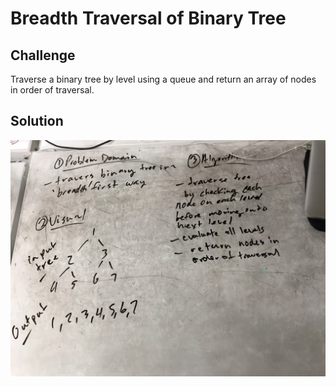 # Breadth Traversal of Binary Tree

## Challenge
Traverse a binary tree by level using a queue and return an array of nodes in order of traversal.

## Solution
![](../assets/breadth-traversal.jpg)
